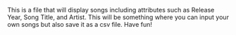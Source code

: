This is a file that will display songs including attributes such as Release Year, Song Title, and Artist. This will be something where you can input your own songs but also save it as a csv file. Have fun!